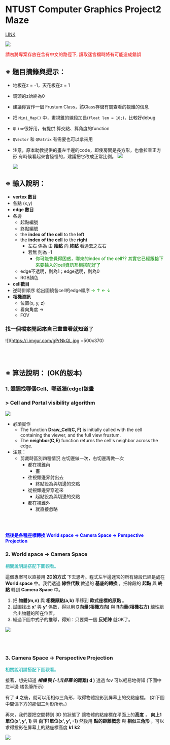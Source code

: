 # NTUST Computer Graphics Project2 Maze
[LINK](https://hackmd.io/@fqiObQWCSUWMlLKBbLIqXg/SyTCC1qYS)

![](https://i.imgur.com/C46h9TI.gif)

<font color=#EE0000>請勿將專案存放在含有中文的路徑下, 讀取迷宮檔時將有可能造成錯誤</font>

## ※ 題目摘錄與提示：
* 地板在z = -1，天花板在z = 1
* 鏡頭的z始終為0
* 建議你實作一個 Frustum Class，該Class存儲有關查看的視錐的信息
* 把 `Mini_Map()` 中，畫視錐的線段加長(`float len = 10;`)，比較好debug
* `QLine`很好用，有提供 算交點、算角度的function
* `QVector` 和 `QMatrix` 有需要也可以拿來用
* 注意，原本助教提供的畫左半邊的code，即使房間是長方形，也會拉乘正方形
    有時候看起來會怪怪的，建議把它改成正常比例。
    ![](https://i.imgur.com/0J7cFDw.png)
    
    ![](https://i.imgur.com/LBDc0Ms.png)




## ※ 輸入說明：
* **vertex 數目**
* 各點 (x,y)
* **edge 數目**
* 各邊
    * 起點編號
    * 終點編號
    * the **index of the cell** to the **left**
    * the **index of the cell** to the **right**
        * 左右 係為 由 **始點** 向 **終點** 看過去之左右
        * 若無 則為 -1
            * <font color=#008800>你可能會覺得困惑，哪來的index of the cell??
                其實它已經跟接下來要輸入的cell資訊互相搭配好了</font>
    * edge不透明，則為1；edge透明，則為0 
    * RGB顏色
* **cell數目**
* 逆時針順序 給出圍繞各cell的edge順序 <font color=#009900>→ ↑ ← ↓</font>
* **相機資訊**
    * 位置(x, y, z)
    * 看向角度 →
    * FOV

### 找一個檔案開起來自己畫畫看就知道了
![](https://i.imgur.com/gPrNkQL.jpg =500x370)


</br></br>
## ※ 算法說明： (OK的版本)

### **1. 遞迴找哪個Cell、哪道牆(edge)該畫**

### **> Cell and Portal visibility algorithm**
![](https://i.imgur.com/QKJPfzW.png)
* 必須實作
    *  The function **Draw_Cell(C, F)** is initially called with the cell containing the viewer, and the full view frustum. 
    *  The **neighbor(C,E)** function returns the cell's neighbor across the edge.
* 注意：
    * 剪裁時區別四種情況
        左切邊做一次，右切邊再做一次
        * 都在視錐內
            * 畫
        * 往視錐邊界射出去
            * 終點設為與切邊的交點
        * 從視錐邊界穿近來
            * 起點設為與切邊的交點
        * 都在視錐外
            * 就直接忽略

</br></br>

**<font color=#0000FF>
然後是各種座標轉換
World space -> Camera Space -> Perspective Projection
</font>**


### **2. World space -> Camera Space**
<font color=#00AAAA>相關說明請搭配下圖觀看。</font>

這個專案可以直接用 **2D的方式** 下去思考。程式左半邊迷宮的所有線段已經是處在 **World space** 中。我們透過 **線性代數** 教過的 **基底的轉換** ，把線段的 **起點** 與 **終點** 轉到 **Camera Space** 中。

1. 把 <b>物體(m,n)</b> 與 <b>相機原點(a,b)</b> 平移到 <b>歐式座標的原點</b> 。
2. 試圖找出 <b>x'</b> 與 <b>y'</b> 係數，得以用 <b>D向量(相機方向)</b> 與 <b>R向量(相機右方)</b> 線性組合出物體的所在位置。
3. 經過下圖中式子的推導，得知：只要乘一個 <b>反矩陣</b> 就OK了。

![](https://i.imgur.com/WwOEKtO.jpg)


</br></br>
### **3. Camera Space -> Perspective Projection**
<font color=#00AAAA>相關說明請搭配下圖觀看。</font>

接著，想先知道 ***相機* 與 *[-1,1]屏幕* 的距離( d )**
透過 fov 可以輕易地得知 (下圖中 左半邊 橘色筆所示)

有了 **d** 之後，就可以用相似三角形，取得物體投影到屏幕上的交點座標。
(如下圖 中間偏下方的那個三角形所示。)

再來，我們要把空間轉到 3D 的狀態了
讓物體的點座標在平面上的**高度** ， **向上1單位(x', y', 1)** 與 **向下1單位(x', y', -1)**
然後用 **點的距離概念** 與 **相似三角形** ，可以求得投影在屏幕上的點座標高度 **k1** **k2**

![](https://i.imgur.com/i7vkDRR.jpg)

</br></br>

